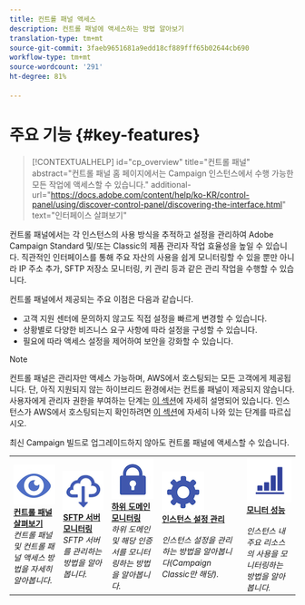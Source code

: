 ```yaml
---
title: 컨트롤 패널 액세스
description: 컨트롤 패널에 액세스하는 방법 알아보기
translation-type: tm+mt
source-git-commit: 3faeb9651681a9edd18cf889fff65b02644cb690
workflow-type: tm+mt
source-wordcount: '291'
ht-degree: 81%

---
```



# 주요 기능 {#key-features}

>[!CONTEXTUALHELP]
>id="cp_overview"
>title="컨트롤 패널"
>abstract="컨트롤 패널 홈 페이지에서는 Campaign 인스턴스에서 수행 가능한 모든 작업에 액세스할 수 있습니다."
>additional-url="https://docs.adobe.com/content/help/ko-KR/control-panel/using/discover-control-panel/discovering-the-interface.html" text="인터페이스 살펴보기"

컨트롤 패널에서는 각 인스턴스의 사용 방식을 추적하고 설정을 관리하여 Adobe Campaign Standard 및/또는 Classic의 제품 관리자 작업 효율성을 높일 수 있습니다. 직관적인 인터페이스를 통해 주요 자산의 사용을 쉽게 모니터링할 수 있을 뿐만 아니라 IP 주소 추가, SFTP 저장소 모니터링, 키 관리 등과 같은 관리 작업을 수행할 수 있습니다.

컨트롤 패널에서 제공되는 주요 이점은 다음과 같습니다.

* 고객 지원 센터에 문의하지 않고도 직접 설정을 빠르게 변경할 수 있습니다.
* 상황별로 다양한 비즈니스 요구 사항에 따라 설정을 구성할 수 있습니다.
* 필요에 따라 액세스 설정을 제어하여 보안을 강화할 수 있습니다.

>[!NOTE]
>컨트롤 패널은 관리자만 액세스 가능하며, AWS에서 호스팅되는 모든 고객에게 제공됩니다. 단, 아직 지원되지 않는 하이브리드 환경에서는 컨트롤 패널이 제공되지 않습니다. 사용자에게 관리자 권한을 부여하는 단계는 [이 섹션](../../discover/using/managing-permissions.md)에 자세히 설명되어 있습니다. 인스턴스가 AWS에서 호스팅되는지 확인하려면 [이 섹션](../../faq.md)에 자세히 나와 있는 단계를 따르십시오.
>
>최신 Campaign 빌드로 업그레이드하지 않아도 컨트롤 패널에 액세스할 수 있습니다.

<table>
<tr>
    <td>
        <a href="../../discover/using/accessing-control-panel.md"><img alt="조건" src="assets/do-not-localize/discover.png"/></a>
        <div><a href="../../discover/using/accessing-control-panel.md"><strong>컨트롤 패널 살펴보기</strong></a></div>
        <em>컨트롤 패널 및 컨트롤 패널 액세스 방법을 자세히 알아봅니다.</em>
    </td>
    <td>
        <a href="../../sftp/using/about-sftp-management.md"><img alt="조건" src="assets/do-not-localize/sftp.png"/></a>
        <div><a href="../../sftp/using/about-sftp-management.md"><strong>SFTP 서버 모니터링</strong></a></div>
        <em>SFTP 서버를 관리하는 방법을 알아봅니다.</em>
    </td>
    <td>
        <a href="../../subdomains-certificates/using/subdomains-branding.md"><img alt="조건" src="assets/do-not-localize/subdomains.png"/></a>
        <div><a href="../../subdomains-certificates/using/subdomains-branding.md"><strong>하위 도메인 모니터링</strong></a></div>
        <em>하위 도메인 및 해당 인증서를 모니터링하는 방법을 알아봅니다.</em>
    </td>
    <td>
        <a href="../../instances-settings/using/ip-whitelisting-instance-access.md"><img alt="조건" src="assets/do-not-localize/instance_settings.png"/></a>
        <div><a href="../../instances-settings/using/ip-whitelisting-instance-access.md"><strong>인스턴스 설정 관리</strong></a></div>
        <br/><em>인스턴스 설정을 관리하는 방법을 알아봅니다(Campaign Classic만 해당).</em>
    </td>
    <td>
        <a href="../../performance-monitoring/using/about-performance-monitoring.md"><img alt="조건" src="assets/do-not-localize/monitoring-performance.png"/></a>
        <div><a href="../../performance-monitoring/using/about-performance-monitoring.md"><strong>모니터 성능</strong></a></div>
        <br/><em>인스턴스 내 주요 리소스의 사용을 모니터링하는 방법을 알아봅니다.</em>
    </td>
</tr>
</table>
